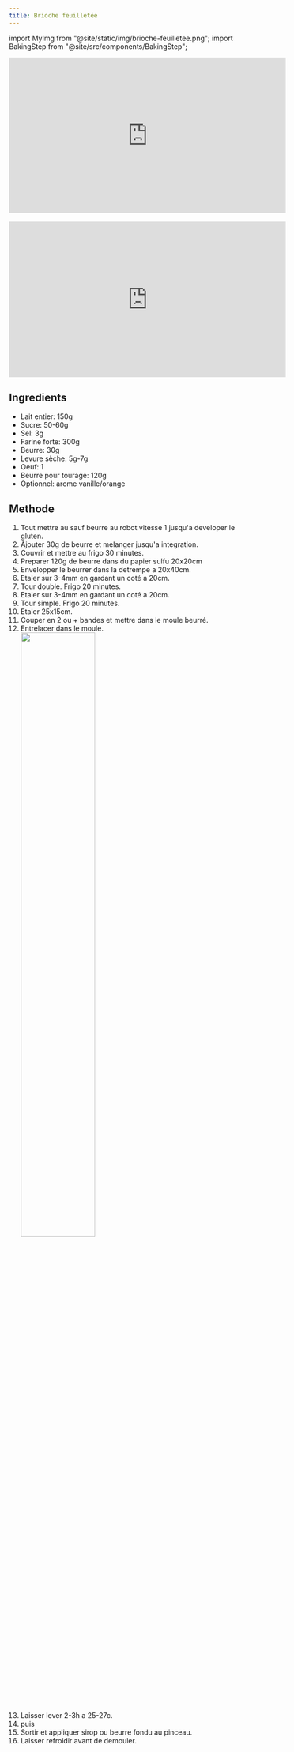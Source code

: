 ```yaml
---
title: Brioche feuilletée
---
```

import MyImg from "@site/static/img/brioche-feuilletee.png";
import BakingStep from "@site/src/components/BakingStep";

<div class="youtube-video-container">
<iframe width="560" height="315" src="https://www.youtube.com/embed/g9rtAvEXfVc" title="YouTube video player" frameborder="0" allow="accelerometer; autoplay; clipboard-write; encrypted-media; gyroscope; picture-in-picture" allowFullScreen></iframe>
</div>
<br/>
<div class="youtube-video-container">
<iframe width="560" height="315" src="https://www.youtube.com/embed/TBBikR5jK3E" title="YouTube video player" frameborder="0" allow="accelerometer; autoplay; clipboard-write; encrypted-media; gyroscope; picture-in-picture" allowFullScreen></iframe>
</div>

## Ingredients

- Lait entier: 150g
- Sucre: 50-60g
- Sel: 3g
- Farine forte: 300g
- Beurre: 30g
- Levure sèche: 5g-7g
- Oeuf: 1
- Beurre pour tourage: 120g
- Optionnel: arome vanille/orange

## Methode

1. Tout mettre au sauf beurre au robot vitesse 1 jusqu'a developer le gluten.
1. Ajouter 30g de beurre et melanger jusqu'a integration.
1. Couvrir et mettre au frigo 30 minutes.
1. Preparer 120g de beurre dans du papier sulfu 20x20cm
1. Envelopper le beurrer dans la detrempe a 20x40cm.
1. Etaler sur 3-4mm en gardant un coté a 20cm.
1. Tour double. Frigo 20 minutes.
1. Etaler sur 3-4mm en gardant un coté a 20cm.
1. Tour simple. Frigo 20 minutes.
1. Etaler 25x15cm.
1. Couper en 2 ou + bandes et mettre dans le moule beurré.
1. Entrelacer dans le moule.
   <br/><img src={MyImg} width="56%"/>
1. Laisser lever 2-3h a 25-27c.
1. <BakingStep temp="170" time="22 min" preheat /> puis <BakingStep temp="200" time="5 min" preheat />
1. Sortir et appliquer sirop ou beurre fondu au pinceau.
1. Laisser refroidir avant de demouler.
